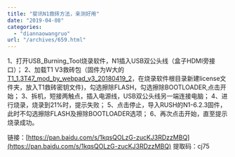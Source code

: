 ```yaml
---
title: "斐讯N1救砖方法，亲测好用"
date: "2019-04-08"
categories: 
  - "diannaowangruo"
url: "/archives/659.html"
---
```


1、打开USB\_Burning\_Tool烧录软件，N1插入USB双公头线（盒子HDMI旁接口）； 2、加载T1 V3救砖包（固件为W大的[T1\_1.3T47\_mod\_by\_webpad\_v3\_20180419\_2](https://www.znds.com/forum.php?mod=viewthread&tid=1120208)，在烧录软件根目录新建license文件夹，放入T1救砖密钥文件)，勾选擦除FLASH，勾选擦除BOOTLOADER,点击开始； 3、拆机，短接两触点，插入电源线，USB双公头线另一端连接电脑； 4、进行烧录，烧录到21%时，提示失败； 5、点击停止，导入RUSH的N1-6.2.3固件，此时不勾选擦除FLASH及擦除BOOTLOADER选项； 6、再次点击开始，直至提示烧录成功。

链接：[](https://pan.baidu.com/s/1kqsQOLzG-zucKJ3RDzzMBQ)[https://pan.baidu.com/s/1kqsQOLzG-zucKJ3RDzzMBQ](https://pan.baidu.com/s/1kqsQOLzG-zucKJ3RDzzMBQ) 提取码：cj75
